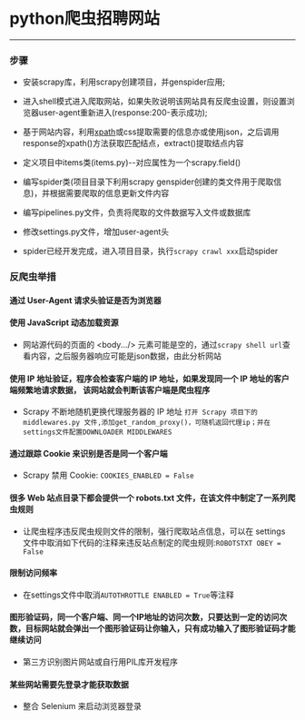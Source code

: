 # python爬虫招聘网站
___
### 步骤

* 安装scrapy库，利用scrapy创建项目，并genspider应用;

* 进入shell模式进入爬取网站，如果失败说明该网站具有反爬虫设置，则设置浏览器user-agent重新进入(response:200-表示成功);

* 基于网站内容，利用[xpath](https://github.com/vicjiafeng/python_application/blob/master/library/xpath.md)或css提取需要的信息亦或使用json，之后调用response的xpath()方法获取匹配结点，extract()提取结点内容

* 定义项目中items类(items.py)--对应属性为一个scrapy.field()

* 编写spider类(项目目录下利用scrapy genspider创建的类文件用于爬取信息)，并根据需要爬取的信息更新文件内容

* 编写pipelines.py文件，负责将爬取的文件数据写入文件或数据库

* 修改settings.py文件，增加user-agent头

* spider已经开发完成，进入项目目录，执行`scrapy crawl xxx`启动spider

### 反爬虫举措

#### 通过 User-Agent 请求头验证是否为浏览器

#### 使用 JavaScript 动态加载资源

* 网站源代码的页面的 <body.../> 元素可能是空的，通过`scrapy shell url`查看内容，之后服务器响应可能是json数据，由此分析网站

#### 使用 IP 地址验证，程序会检查客户端的 IP 地址，如果发现同一个 IP 地址的客户端频繁地请求数据， 该网站就会判断该客户端是爬虫程序

* Scrapy 不断地随机更换代理服务器的 IP 地址
  `打开 Scrapy 项目下的 middlewares.py 文件,添加get_random_proxy()，可随机返回代理ip；并在settings文件配置DOWNLOADER MIDDLEWARES `

#### 通过跟踪 Cookie 来识别是否是同一个客户端

* Scrapy 禁用 Cookie: `COOKIES_ENABLED = False`

#### 很多 Web 站点目录下都会提供一个 robots.txt 文件，在该文件中制定了一系列爬虫规则

* 让爬虫程序违反爬虫规则文件的限制，强行爬取站点信息，可以在 settings 文件中取消如下代码的注释来违反站点制定的爬虫规则:`ROBOTSTXT OBEY = False`

#### 限制访问频率

* 在settings文件中取消`AUTOTHROTTLE ENABLED = True`等注释

#### 图形验证码，同一个客户端、同一个IP地址的访问次数，只要达到一定的访问次数，目标网站就会弹出一个图形验证码让你输入，只有成功输入了图形验证码才能继续访问

* 第三方识别图片网站或自行用PIL库开发程序

#### 某些网站需要先登录才能获取数据

* 整合 Selenium 来启动浏览器登录



